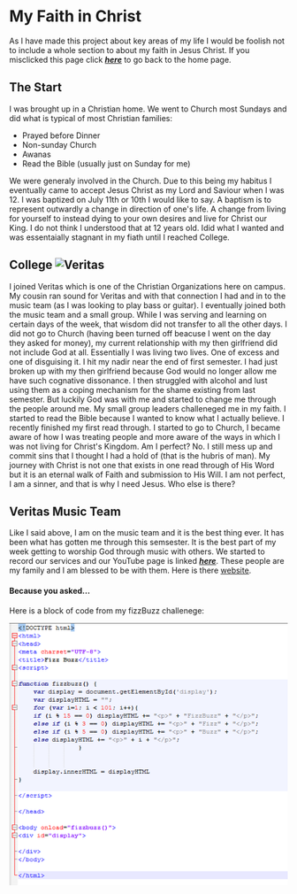 # My Faith in Christ
As I have made this project about key areas of my life I would be foolish not to include a whole section to about my faith in Jesus Christ. If you misclicked this page click [_**here**_](/README.md) to go back to the home page. 
## The Start
  I was brought up in a Christian home. We went to Church most Sundays and did what is typical of most Christian families: 
  * Prayed before Dinner
  * Non-sunday Church
  * Awanas 
  * Read the Bible (usually just on Sunday for me)
  
We were generaly involved in the Church. Due to this being my habitus I eventually came to accept Jesus Christ as my Lord and Saviour when I was 12. I was baptized on July 11th or 10th I would like to say. A baptism is to represent outwardly a change in direction of one's life. A change from living for yourself to instead dying to your own desires and live for Christ our King. I do not think I understood that at 12 years old. Idid what I wanted and was essentaially stagnant in my fiath until I reached College.
  
## College ![Veritas](https://images.squarespace-cdn.com/content/5ced43d2b1419500016aa9d6/1559059557042-4OBG68HSCIM3YY9PM9WN/veritas+logo+sld+miz.png?format=1500w&content-type=image%2Fpng)
  I joined Veritas which is one of the Christian Organizations here on campus. My cousin ran sound for Veritas and with that connection I had and in to the music team (as I was looking to play bass or guitar). I eventually joined both the music team and a small group. While I was serving and learning on certain days of the week, that wisdom did not transfer to all the other days. I did not go to Church (having been turned off beacuse I went on the day they asked for money), my current relationship with my then girlfriend did not include God at all. Essentially I was living two lives. One of excess and one of disguising it. I hit my nadir near the end of first semester. I had just broken up with my then girlfriend because God would no longer allow me have such cognative dissonance. I then struggled with alcohol and lust using them as a coping mechanism for the shame existing from last semester. But luckily God was with me and started to change me through the people around me. My small group leaders challeneged me in my faith. I started to read the Bible because I wanted to know what I actually believe. I recently finished my first read through. I started to go to Church, I became aware of how I was treating people and more aware of the ways in which I was not living for Christ's Kingdom. Am I perfect? No. I still mess up and commit sins that I thought I had a hold of (that is the hubris of man). My journey with Christ is not one that exists in one read through of His Word but it is an eternal walk of Faith and submission to His Will. I am not perfect, I am a sinner, and that is why I need Jesus. Who else is there? 
  
  ## Veritas Music Team
Like I said above, I am on the music team and it is the best thing ever. It has been what has gotten me through this semsester. It is the best part of my week getting to worship God through music with others. We started to record our services and our YouTube page is linked [_**here**_](https://www.youtube.com/c/VeritasCOMO/videos). These people are my family and I am blessed to be with them. 
Here is there [website](https://www.veritasmizzou.com/the-campus).
    
    
 #### Because you asked...
  Here is a block of code from my fizzBuzz challenege: 
  
  ![fizzbuzz](fizzbuzz.png)
  
